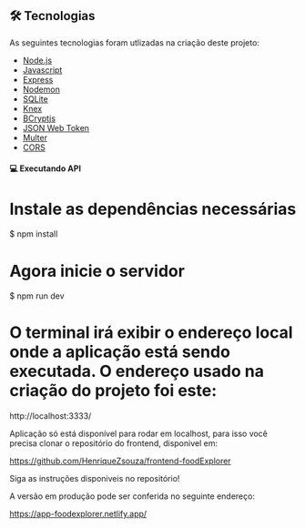 ## 🛠 Tecnologias

As seguintes tecnologias foram utlizadas na criação deste projeto:
- [Node.js](https://nodejs.org/en/)
- [Javascript](https://developer.mozilla.org/pt-BR/docs/Web/JavaScript)
- [Express](https://expressjs.com)
- [Nodemon](https://nodemon.io/)
- [SQLite](https://www.sqlite.org/index.html)
- [Knex](https://knexjs.org/)
- [BCryptjs](https://www.npmjs.com/package/bcryptjs)
- [JSON Web Token](https://www.npmjs.com/package/jsonwebtoken)
- [Multer](https://www.npmjs.com/package/multer)
- [CORS](https://www.npmjs.com/package/cors)

#### 💻 Executando API

# Instale as dependências necessárias
$ npm install

# Agora inicie o servidor
$ npm run dev

# O terminal irá exibir o endereço local onde a aplicação está sendo executada. O endereço usado na criação do projeto foi este:
  http://localhost:3333/

Aplicação só está disponível para rodar em localhost, para isso você precisa clonar o repositório do frontend, disponivel em: 

 https://github.com/HenriqueZsouza/frontend-foodExplorer

Siga as instruções disponiveis no repositório!

A versão em produção pode ser conferida no seguinte endereço:

https://app-foodexplorer.netlify.app/
